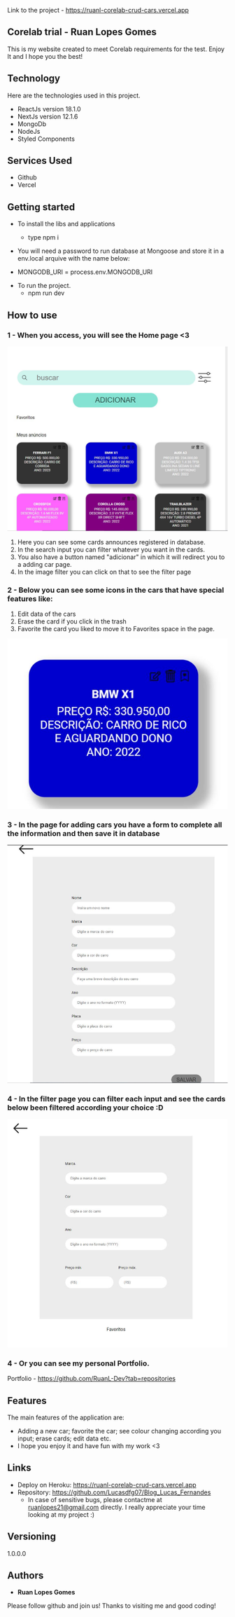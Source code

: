 Link to the project - https://ruanl-corelab-crud-cars.vercel.app


## Corelab trial - Ruan Lopes Gomes
This is my website created to meet Corelab requirements for the test.
Enjoy It and I hope you the best!


## Technology 

Here are the technologies used in this project.

* ReactJs version  18.1.0
* NextJs version 12.1.6
* MongoDb
* NodeJs
* Styled Components

## Services Used

* Github
* Vercel

## Getting started

* To install the libs and applications
  - type npm i
  
* You will need a password to run database at Mongoose and store it in a env.local arquive with the name below: 
 - MONGODB_URI = process.env.MONGODB_URI
   
* To run the project.
  - npm run dev

## How to use

### 1 - When you access, you will see the Home page <3

![Homepage image](https://github.com/RuanL-Dev/RuanL_corelab-web-challenge/blob/main/public/images/Homepage.JPG)

1) Here you can see some cards announces registered in database. 
2) In the search input you can filter whatever you want in the cards. 
3) You also have a button named "adicionar" in which it will redirect you to a adding car page.
4) In the image filter you can click on that to see the filter page



### 2 - Below you can see some icons in the cars that have special features like:

1) Edit data of the cars
2) Erase the card if you click in the trash
3) Favorite the card you liked to move it to Favorites space in the page.

![Cards features](https://github.com/RuanL-Dev/RuanL_corelab-web-challenge/blob/main/public/images/Cars%20features.JPG)



### 3 - In the page for adding cars you have a form to complete all the information and then save it in database

![Posts](https://github.com/RuanL-Dev/RuanL_corelab-web-challenge/blob/main/public/images/adding%20a%20car%20page.JPG)



### 4 - In the filter page you can filter each input and see the cards below been filtered according your choice :D

![Post show](https://github.com/RuanL-Dev/RuanL_corelab-web-challenge/blob/main/public/images/filter%20page.JPG)


### 4 - Or you can see my personal Portfolio.

Portfolio - https://github.com/RuanL-Dev?tab=repositories



## Features

The main features of the application are:
 - Adding a new car; favorite the car; see colour changing according you input; erase cards; edit data etc.
 - I hope you enjoy it and have fun with my work <3


## Links
  - Deploy on Heroku: https://ruanl-corelab-crud-cars.vercel.app
  - Repository: https://github.com/Lucasdfg07/Blog_Lucas_Fernandes
    - In case of sensitive bugs, please contactme at 
      ruanlopes21@gmail.com directly. I really appreciate your time looking at my project :) 

  ## Versioning

  1.0.0.0


  ## Authors

  * **Ruan Lopes Gomes** 

  Please follow github and join us!
  Thanks to visiting me and good coding!

